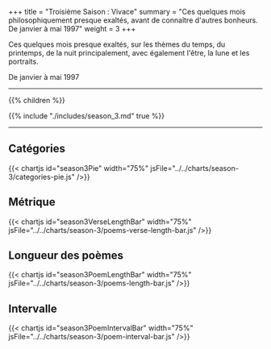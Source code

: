 +++
title = "Troisième Saison : Vivace"
summary = "Ces quelques mois philosophiquement presque exaltés, avant de connaître d'autres bonheurs. De janvier à mai 1997"
weight = 3
+++

Ces quelques mois presque exaltés, sur les thèmes du temps, du printemps, de la nuit principalement, avec également l'être, la lune et les portraits.

De janvier à mai 1997

---
{{% children  %}}

{{% include "./includes/season_3.md" true %}}

---
## Catégories
{{< chartjs id="season3Pie" width="75%" jsFile="../../charts/season-3/categories-pie.js" />}}
## Métrique
{{< chartjs id="season3VerseLengthBar" width="75%" jsFile="../../charts/season-3/poems-verse-length-bar.js" />}}
## Longueur des poèmes
{{< chartjs id="season3PoemLengthBar" width="75%" jsFile="../../charts/season-3/poems-length-bar.js" />}}
## Intervalle
{{< chartjs id="season3PoemIntervalBar" width="75%" jsFile="../../charts/season-3/poem-interval-bar.js" />}}

